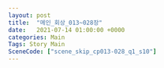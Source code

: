 ```yaml
---
layout: post
title:  "메인_회상_013~028장"
date:   2021-07-14 01:00:00 +0000
categories: Main
Tags: Story Main
SceneCode: ["scene_skip_cp013-028_q1_s10"]
---
```

